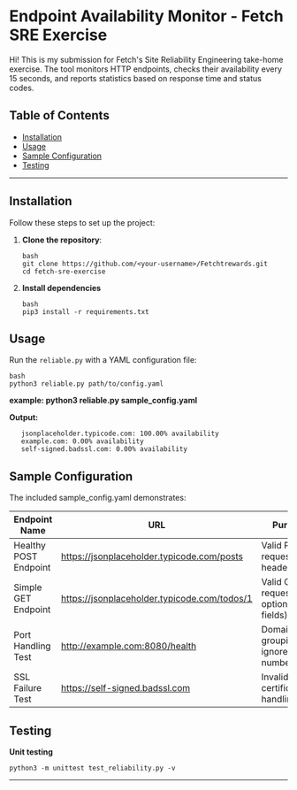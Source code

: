 # Endpoint Availability Monitor - Fetch SRE Exercise  
Hi! This is my submission for Fetch's Site Reliability Engineering take-home exercise. The tool monitors HTTP endpoints, checks their availability every 15 seconds, and reports statistics based on response time and status codes.  

## Table of Contents  
- [Installation](#installation)  
- [Usage](#usage)  
- [Sample Configuration](#sample-configuration)  
- [Testing](#testing)  

---

## Installation  

Follow these steps to set up the project:  

1. **Clone the repository**:  
   
   ```
   bash  
   git clone https://github.com/<your-username>/Fetchtrewards.git  
   cd fetch-sre-exercise  
   ```

2. **Install dependencies**

   ```
   bash  
   pip3 install -r requirements.txt  
   ```
## Usage

Run the `reliable.py` with a YAML configuration file:
   
   ```
   bash 
   python3 reliable.py path/to/config.yaml  
   ```
   **example: python3 reliable.py sample_config.yaml**  
   
   **Output:**
```
   jsonplaceholder.typicode.com: 100.00% availability  
   example.com: 0.00% availability  
   self-signed.badssl.com: 0.00% availability  
 ``` 

## Sample Configuration

The included sample_config.yaml demonstrates:

| Endpoint Name          | URL                                          | Purpose                               |
| --- | --- | --- |
| Healthy POST Endpoint  | https://jsonplaceholder.typicode.com/posts   | Valid POST request with headers/body  |
| Simple GET Endpoint    | https://jsonplaceholder.typicode.com/todos/1 | Valid GET request (no optional fields)|
| Port Handling Test     | http://example.com:8080/health               | Domain grouping ignores port numbers  |
| SSL Failure Test       | https://self-signed.badssl.com               | Invalid SSL certificate handling      |

## Testing

**Unit testing**

``` 
python3 -m unittest test_reliability.py -v
``` 
----
